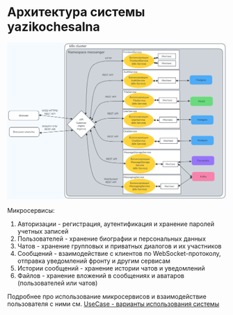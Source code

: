 # Архитектура системы yazikochesalna

![arch.jpg](https://github.com/Nathalie-mac/yazikochesalna/blob/main/docs/pics%2FArch_result.png)

Микросервисы:

1. Авторизации - регистрация, аутентификация и хранение паролей учетных записей
2. Пользователей - хранение биографии и персональных данных 
3. Чатов - хранение групповых и приватных диалогов и их участников
4. Сообщений - взаимодействие с клиентов по WebSocket-протоколу, отправка уведомлений фронту и другим сервисам
5. Истории сообщений - хранение истории чатов и уведомлений 
6. Файлов - хранение вложений в сообщениях и аватаров (пользователей или чатов)

Подробнее про использование микросервисов и взаимодействие пользователя с ними см. [UseCase - варианты использования системы](https://github.com/Nathalie-mac/yazikochesalna/blob/main/docs/schemas/usecase.md)